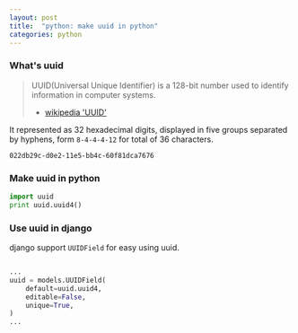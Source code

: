 ```yaml
---
layout: post
title:  "python: make uuid in python"
categories: python
---
```


### What's uuid

> UUID(Universal Unique Identifier) is a 128-bit number used to identify information in computer systems.
> - [wikipedia 'UUID'](https://en.wikipedia.org/wiki/Universally_unique_identifier)

It represented as 32 hexadecimal digits, displayed in five groups separated by hyphens, form `8-4-4-4-12` for total of 36 characters. 

```
022db29c-d0e2-11e5-bb4c-60f81dca7676
```


### Make uuid in python

```python
import uuid
print uuid.uuid4()
```


### Use uuid in django

django support `UUIDField` for easy using uuid.

```python

...
uuid = models.UUIDField(
    default=uuid.uuid4,
    editable=False,
    unique=True,
)
...
```

